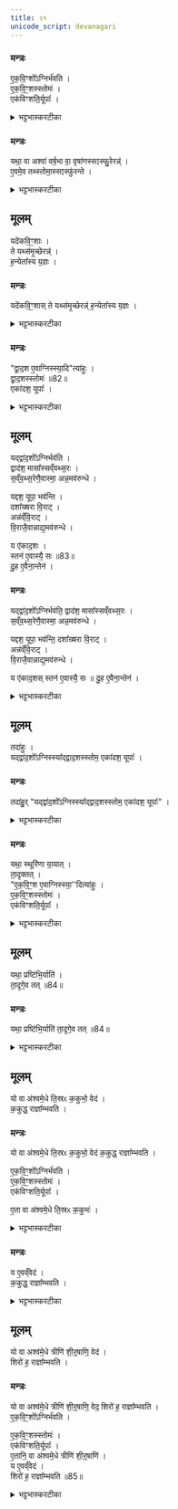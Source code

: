 ```yaml
---
title: २१
unicode_script: devanagari
---
```



### मन्त्रः
ए॒क॒वि॒ꣳशो᳚ऽग्निर्भ॑वति ।  
ए॒क॒वि॒ꣳ॒शस्स्तोमः॑ ।  
एक॑विꣳशति॒र्यूपाः᳚ ।  
<details><summary>भट्टभास्करटीका</summary>

1एकविंश इत्यादि ॥ एकविंशतिपुरुषप्रमाणोऽग्निरेकविंशतिविधः एकविंशः । एकविंशस्तोत्रीयपरिमाणस्सर्वस्तोमो भवति मध्यमस्याह्न उक्थ्यस्यैवेदं लक्षणं, परिमाणे डप्रत्ययः । एकविंशतिर्यूपाः उपशयपात्नीवतविशालपूपव्यतिरिक्ताः ॥
</details>

### मन्त्रः
यथा॒ वा अश्वा॑ वर्ष॒भा वा॒ वृषा॑णस्सꣵस्फु॒रेरन्न्॑ ।  
ए॒वमे॒व तथ्स्तोमा॒स्सꣵस्फु॑रन्ते ।  

<details><summary>भट्टभास्करटीका</summary>

2एवमग्रिस्तोमयूपानामेकविंशत्वेन समपरिमाणत्वं विधाय तद्विधानं, अनेन वक्ष्यमाणेनाग्न्यादीनां द्वादशत्वं विधास्यन् स्तोमानां एकविंशतित्वं दूषयति - यथेति ॥ अश्वा वा ऋषभा वा यथा वृषाणस्सेक्तारः सेकशक्तिनिमित्तदर्पमदातिशयान्धाः संस्फुरेरन् धर्षणोन्मुखा एव जृम्भन्ते एवमेते एकविंशास्स्तोमाः संस्फुरन्ते ।  
</details>

## मूलम् 
यदे॑कवि॒ꣳ॒शाः ।  
ते यथ्स॑मृ॒च्छेरन्न्॑ ।  
ह॒न्येता᳚स्य य॒ज्ञः ।  
### मन्त्रः
यदे॑कवि॒ꣳ॒शास् ते यथ्स॑मृ॒च्छेरन्न्॑ ह॒न्येता᳚स्य य॒ज्ञः ।  
<details><summary>भट्टभास्करटीका</summary>

तादृशाः ते यदि कदाचित् समृच्छेरन् संगतास्स्युः महाश्वा इव च महोक्षा इव च तदा हन्येत विमृद्येत अस्य यज्ञः ।  
</details>

### मन्त्रः
"द्वा॒द॒श ए॒वाग्निस्स्या॒दि"त्या॑हुः ।  
द्वा॒द॒शस्स्तोमः॑ ॥82॥  
एका॑दश॒ यूपाः᳚ ।  

<details><summary>भट्टभास्करटीका</summary>

तस्मात् द्वादश एवाग्नयस्स्युः भवितुमर्हन्तीति आहुः पुराविदः एकविंशतिवत् नात्युद्रिक्ता द्वादशा इति भावः । यूपानामपि द्वादशप्रायत्वात् त्रयाणां तुल्यप्रमाणत्वम् ॥
</details>

## मूलम् 
यद्द्वा॑द॒शो᳚ऽग्निर्भव॑ति ।  
द्वाद॑श॒ मासा᳚स्सव्ँवथ्स॒रः ।  
स॒व्ँव॒थ्स॒रेणै॒वास्मा॒ अन्न॒मव॑रुन्धे ।  

यद्दश॒ यूपा॒ भव॑न्ति ।  
दशा᳚ख्षरा वि॒राट् ।  
अन्न॑व्ँवि॒राट् ।  
वि॒राजै॒वान्नाद्य॒मव॑रुन्धे ।  

य ए॑काद॒शः ।  
स्तन॑ ए॒वास्यै॒ सः ॥83॥  
दु॒ह ए॒वैना॒न्तेन॑ ।  
### मन्त्रः
यद्द्वा॑द॒शो᳚ऽग्निर्भव॑ति॒ द्वाद॑श॒ मासा᳚स्सव्ँवथ्स॒रः ।  
स॒व्ँव॒थ्स॒रेणै॒वास्मा॒ अन्न॒मव॑रुन्धे ।  

यद्दश॒ यूपा॒ भव॑न्ति॒ दशा᳚ख्षरा वि॒राट् ।  
अन्न॑व्ँवि॒राट् ।  
वि॒राजै॒वान्नाद्य॒मव॑रुन्धे ।  

य ए॑काद॒शस् स्तन॑ ए॒वास्यै॒ सः ॥
दु॒ह ए॒वैना॒न्तेन॑ ।  

<details><summary>भट्टभास्करटीका</summary>

3यदित्यादि ॥ गतम् । अस्या इति विराजः । दुहे दुग्धे 'लोपस्त आत्मनेपदेषु' इति तलोपः ॥
</details>

## मूलम् 
तदा॑हुः ।  
यद्द्वा॑द॒शो᳚ऽग्निस्स्या᳚द्द्वाद॒शस्स्तोम॒ एका॑दश॒ यूपाः᳚ ।  
### मन्त्रः
तदा॑हु॒र् "यद्द्वा॑द॒शो᳚ऽग्निस्स्या᳚द्द्वाद॒शस्स्तोम॒ एका॑दश॒ यूपाः᳚" ।  
<details><summary>भट्टभास्करटीका</summary>

4तदाहुरिति ॥ द्वादशत्वपक्षं दूषयति । तत्राहुरन्य इत्यर्थः।  
</details>

### मन्त्रः
यथा॒ स्थूरि॑णा या॒यात् ।  
ता॒दृक्तत् ।  
"ए॒क॒वि॒ꣳ॒श ए॒वाग्निस्स्या॒''दित्या॑हुः ।  
ए॒क॒वि॒ꣳ॒शस्स्तोमः॑ ।  
एक॑विꣳशति॒र्यूपाः᳚ ।  

<details><summary>भट्टभास्करटीका</summary>

यथेति । स्थूरिः पष्ठवाही शकटादिः स यथा येन प्रकारेण धुर्येण युक्तो दुर्बल एव यानविषये एतत्तुल्यमिदं गन्तव्यप्राप्त्यसाधनत्वात्, शकटादिभिस्सम एव याति न विषमे, तस्मात् एकविंश एवाग्न्यादयो भवितुमर्हन्तीत्याहुर्यज्ञविदः ।  
</details>

## मूलम् 
यथा॒ प्रष्टि॑भि॒र्याति॑ ।  
ता॒दृगे॒व तत् ॥84॥   
### मन्त्रः
यथा॒ प्रष्टि॑भि॒र्याति॑  ता॒दृगे॒व तत् ॥84॥  
<details><summary>भट्टभास्करटीका</summary>

यथा प्रष्टिभिः शिरोधारिभिः बहुभिर्याति तादृगेव तत् भवति समे विषमे च यानसामर्थ्यात् ॥
</details>

## मूलम् 
यो वा अ॑श्वमे॒धे ति॒स्रᳵ क॒कुभो॒ वेद॑ ।  
क॒कुद्ध॒ राज्ञा᳚म्भवति ।  
### मन्त्रः
यो वा अ॑श्वमे॒धे ति॒स्रᳵ क॒कुभो॒ वेद॑ क॒कुद्ध॒ राज्ञा᳚म्भवति ।  

ए॒क॒वि॒ꣳ॒शो᳚ऽग्निर्भ॑वति ।  
ए॒क॒वि॒ꣳ॒शस्स्तोमः॑ ।  
एक॑विꣳशति॒र्यूपाः᳚ ।  

ए॒ता वा अ॑श्वमे॒धे ति॒स्रᳵ क॒कुभः॑ ।  
<details><summary>भट्टभास्करटीका</summary>

5ककुभ इति ॥ ऋषभावयवानां ककुदिव तत्स्थानीयाः प्रधानावयवाः ककुभः, तासां वेदिता राज्ञां मध्ये प्रधानभूतो भवति कर्ता ।  
</details>

### मन्त्रः

य ए॒वव्ँवेद॑ ।  
क॒कुद्ध॒ राज्ञा᳚म्भवति ।  
<details><summary>भट्टभास्करटीका</summary>

अस्य चार्थस्य यो वेदिता सोऽपि राज्ञां ककुत् भवति । ऋषभस्य ककुदिव राज्ञामुदात्तताहेतुर्भवति ॥
</details>

## मूलम् 
यो वा अश्व॑मे॒धे त्रीणि॑ शी॒र्॒षाणि॒ वेद॑ ।  
शिरो॑ ह॒ राज्ञा᳚म्भवति ।  
### मन्त्रः
यो वा अश्व॑मे॒धे त्रीणि॑ शी॒र्॒षाणि॒ वेद॒ शिरो॑ ह॒ राज्ञा᳚म्भवति ।  
ए॒क॒वि॒ꣳ॒शो᳚ऽग्निर्भ॑वति ।  

ए॒क॒वि॒ꣳ॒शस्स्तोमः॑ ।  
एक॑विꣳशति॒र्यूपाः᳚ ।  
ए॒तानि॒ वा अ॑श्वमे॒धे त्रीणि॑ शी॒र्॒षाणि॑ ।  
य ए॒वव्ँवेद॑ ।  
शिरो॑ ह॒ राज्ञा᳚म्भवति ॥85॥  
<details><summary>भट्टभास्करटीका</summary>

6एवं प्रधानावयवत्वेन रूपयित्वा इदानीमुच्छ्रितत्वेन रूपयति - शीर्षाणीति ॥ 'शीर्षं छन्दसि' इति शीर्षादेशः । शरीरावयवानां मध्ये शिर इव राज्ञां मध्ये उच्छ्रितो भवति कर्ता । वेदिता चास्यार्थस्य शरीरस्य शिर इव राज्ञां उच्छ्रितहेतुर्भवति । तस्मात् एकविंशोऽग्निः कर्तव्यः । तत्र ब्रूमः

करणीकारिकाः -   
 त्रिस्स्तानात्प्राकृतादग्नेराश्वमेधिक उच्यते ।   
कुर्यात्पुरुषमानेषु तस्य विकरणीं ततः ॥   

चतुरस्रे समे क्षेत्रे प्रमाणं पुरुषो यथा ।   
जानीयादक्ष्णया रज्जुं तस्य द्विकरणीं बुधः ॥   

कर्णवर्गो यतो बाहुः कोटिवर्गावुभौ युतौ ।  
विस्तारः पुरुषा यस्मिन् आयामो द्विकरण्यथ ।  
अक्ष्णया रज्जुरेतस्य त्रिकरण्युपजायते ॥  

करोति पुरुषस्थानस्थिता सप्तविधा तु सा ॥
तस्या एव चतुर्थांशश्चतुर्भागीयकल्पना ।  
तस्यार्धेनैव तत्पादाः कल्पनीया विजानता ॥
तस्याः पञ्चमभागाद्यैः तद्भागीयादिकल्पना ॥


इति तैत्तिरीयब्राह्मणे तृतीये अष्टमे अश्वमेधे एकविंशोऽनुवाकः ॥  

</details>

